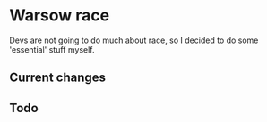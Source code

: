 # Warsow race

Devs are not going to do much about race, so I decided to do some 'essential'
stuff myself.

## Current changes

## Todo
